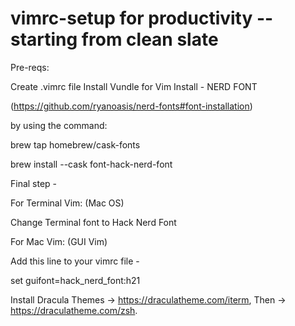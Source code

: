 # vimrc-setup for productivity -- starting from clean slate

Pre-reqs:

Create .vimrc file
Install Vundle for Vim
Install - NERD FONT

(https://github.com/ryanoasis/nerd-fonts#font-installation)

by using the command:

brew tap homebrew/cask-fonts

brew install --cask font-hack-nerd-font

Final step -

For Terminal Vim: (Mac OS)

Change Terminal font to Hack Nerd Font

For Mac Vim: (GUI Vim)

Add this line to your vimrc file -

set guifont=hack_nerd_font:h21

Install Dracula Themes ->  https://draculatheme.com/iterm, Then ->  https://draculatheme.com/zsh.
